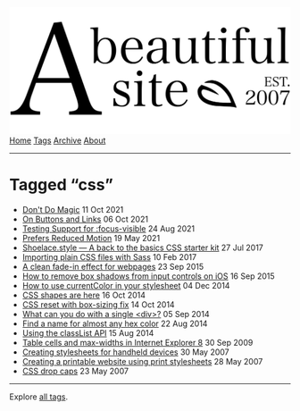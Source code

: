 <a href="../../index.html" class="header-link"><img src="../../images/logos/wordmark.svg" alt="A Beautiful Site" class="wordmark" /></a> <a href="../../index.html" class="nav-item">Home</a> <a href="../index.html" class="nav-item">Tags</a> <a href="../../posts/index.html" class="nav-item">Archive</a> <a href="../../about/index.html" class="nav-item">About</a>

------------------------------------------------------------------------

Tagged “css”
============

-   <a href="../../posts/dont-do-magic/index.html" class="post-list-item-link">Don't Do Magic</a> 11 Oct 2021
-   <a href="../../posts/on-buttons-and-links/index.html" class="post-list-item-link">On Buttons and Links</a> 06 Oct 2021
-   <a href="../../posts/testing-support-for-focus-visible/index.html" class="post-list-item-link">Testing Support for :focus-visible</a> 24 Aug 2021
-   <a href="../../posts/prefers-reduced-motion/index.html" class="post-list-item-link">Prefers Reduced Motion</a> 19 May 2021
-   <a href="../../posts/shoelacecss-a-back-to-the-basics-css-starter-kit/index.html" class="post-list-item-link">Shoelace.style — A back to the basics CSS starter kit</a> 27 Jul 2017
-   <a href="../../posts/importing-plain-css-files-with-sass/index.html" class="post-list-item-link">Importing plain CSS files with Sass</a> 10 Feb 2017
-   <a href="../../posts/a-clean-fade-in-effect-for-webpages/index.html" class="post-list-item-link">A clean fade-in effect for webpages</a> 23 Sep 2015
-   <a href="../../posts/how-to-remove-box-shadows-from-input-controls-on-ios/index.html" class="post-list-item-link">How to remove box shadows from input controls on iOS</a> 16 Sep 2015
-   <a href="../../posts/how-to-use-currentcolor-in-your-stylesheet/index.html" class="post-list-item-link">How to use currentColor in your stylesheet</a> 04 Dec 2014
-   <a href="../../posts/css-shapes-are-here/index.html" class="post-list-item-link">CSS shapes are here</a> 16 Oct 2014
-   <a href="../../posts/css-reset-with-box-sizing-fix/index.html" class="post-list-item-link">CSS reset with box-sizing fix</a> 14 Oct 2014
-   <a href="../../posts/what-can-you-do-with-a-single-div/index.html" class="post-list-item-link">What can you do with a single &lt;div&gt;?</a> 05 Sep 2014
-   <a href="../../posts/find-a-name-for-almost-any-hex-color/index.html" class="post-list-item-link">Find a name for almost any hex color</a> 22 Aug 2014
-   <a href="../../posts/using-the-classlist-api/index.html" class="post-list-item-link">Using the classList API</a> 15 Aug 2014
-   <a href="../../posts/table-cells-and-max-widths-in-internet-explorer-8/index.html" class="post-list-item-link">Table cells and max-widths in Internet Explorer 8</a> 30 Sep 2009
-   <a href="../../posts/creating-stylesheets-for-handheld-devices/index.html" class="post-list-item-link">Creating stylesheets for handheld devices</a> 30 May 2007
-   <a href="../../posts/creating-a-printable-website-using-print-stylesheets/index.html" class="post-list-item-link">Creating a printable website using print stylesheets</a> 28 May 2007
-   <a href="../../posts/css-drop-caps/index.html" class="post-list-item-link">CSS drop caps</a> 23 May 2007

------------------------------------------------------------------------

Explore [all tags](../index.html).
